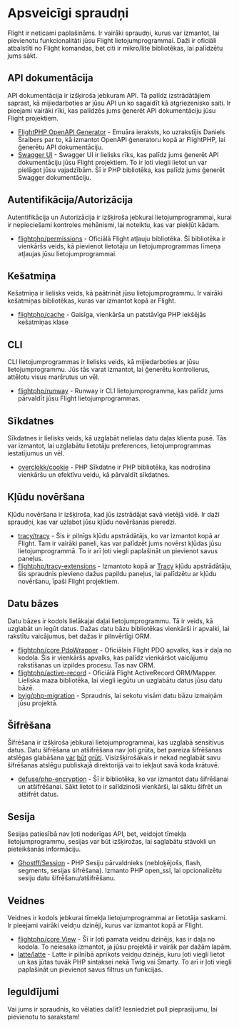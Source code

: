 # Apsveicīgi spraudņi

Flight ir neticami paplašināms. Ir vairāki spraudņi, kurus var izmantot, lai pievienotu funkcionalitāti jūsu Flight lietojumprogrammai. Daži ir oficiāli atbalstīti no Flight komandas, bet citi ir mikro/lite bibliotēkas, lai palīdzētu jums sākt.

## API dokumentācija

API dokumentācija ir izšķiroša jebkuram API. Tā palīdz izstrādātājiem saprast, kā mijiedarboties ar jūsu API un ko sagaidīt kā atgriezenisko saiti. Ir pieejami vairāki rīki, kas palīdzēs jums ģenerēt API dokumentāciju jūsu Flight projektiem.

- [FlightPHP OpenAPI Generator](https://dev.to/danielsc/define-generate-and-implement-an-api-first-approach-with-openapi-generator-and-flightphp-1fb3) - Emuāra ieraksts, ko uzrakstījis Daniels Šraibers par to, kā izmantot OpenAPI ģeneratoru kopā ar FlightPHP, lai ģenerētu API dokumentāciju.
- [Swagger UI](https://github.com/zircote/swagger-php) - Swagger UI ir lielisks rīks, kas palīdz jums ģenerēt API dokumentāciju jūsu Flight projektiem. To ir ļoti viegli lietot un var pielāgot jūsu vajadzībām. Šī ir PHP bibliotēka, kas palīdz jums ģenerēt Swagger dokumentāciju.

## Autentifikācija/Autorizācija

Autentifikācija un Autorizācija ir izšķiroša jebkurai lietojumprogrammai, kurai ir nepieciešami kontroles mehānismi, lai noteiktu, kas var piekļūt kādam.

- [flightphp/permissions](/awesome-plugins/permissions) - Oficiālā Flight atļauju bibliotēka. Šī bibliotēka ir vienkāršs veids, kā pievienot lietotāju un lietojumprogrammas līmeņa atļaujas jūsu lietojumprogrammai.

## Kešatmiņa

Kešatmiņa ir lielisks veids, kā paātrināt jūsu lietojumprogrammu. Ir vairāki kešatmiņas bibliotēkas, kuras var izmantot kopā ar Flight.

- [flightphp/cache](/awesome-plugins/php-file-cache) - Gaisīga, vienkārša un patstāvīga PHP iekšējās kešatmiņas klase

## CLI

CLI lietojumprogrammas ir lielisks veids, kā mijiedarboties ar jūsu lietojumprogrammu. Jūs tās varat izmantot, lai ģenerētu kontrolierus, attēlotu visus maršrutus un vēl.

- [flightphp/runway](/awesome-plugins/runway) - Runway ir CLI lietojumprogramma, kas palīdz jums pārvaldīt jūsu Flight lietojumprogrammas.

## Sīkdatnes

Sīkdatnes ir lielisks veids, kā uzglabāt nelielas datu daļas klienta pusē. Tās var izmantot, lai uzglabātu lietotāju preferences, lietojumprogrammas iestatījumus un vēl.

- [overclokk/cookie](/awesome-plugins/php-cookie) - PHP Sīkdatne ir PHP bibliotēka, kas nodrošina vienkāršu un efektīvu veidu, kā pārvaldīt sīkdatnes.

## Kļūdu novēršana

Kļūdu novēršana ir izšķiroša, kad jūs izstrādājat savā vietējā vidē. Ir daži spraudņi, kas var uzlabot jūsu kļūdu novēršanas pieredzi.

- [tracy/tracy](/awesome-plugins/tracy) - Šis ir pilnīgs kļūdu apstrādātājs, ko var izmantot kopā ar Flight. Tam ir vairāki paneli, kas var palīdzēt jums novērst kļūdas jūsu lietojumprogrammā. To ir arī ļoti viegli paplašināt un pievienot savus paneļus.
- [flightphp/tracy-extensions](/awesome-plugins/tracy-extensions) - Izmantoto kopā ar [Tracy](/awesome-plugins/tracy) kļūdu apstrādātāju, šis spraudnis pievieno dažus papildu paneļus, lai palīdzētu ar kļūdu novēršanu, īpaši Flight projektiem.

## Datu bāzes

Datu bāzes ir kodols lielākajai daļai lietojumprogrammu. Tā ir veids, kā uzglabāt un iegūt datus. Dažas datu bāzu bibliotēkas vienkārši ir apvalki, lai rakstītu vaicājumus, bet dažas ir pilnvērtīgi ORM.

- [flightphp/core PdoWrapper](/awesome-plugins/pdo-wrapper) - Oficiālais Flight PDO apvalks, kas ir daļa no kodola. Šis ir vienkāršs apvalks, kas palīdz vienkāršot vaicājumu rakstīšanas un izpildes procesu. Tas nav ORM.
- [flightphp/active-record](/awesome-plugins/active-record) - Oficiālā Flight ActiveRecord ORM/Mapper. Lieliska maza bibliotēka, lai viegli iegūtu un uzglabātu datus jūsu datu bāzē.
- [byjg/php-migration](/awesome-plugins/migrations) - Spraudnis, lai sekotu visām datu bāzu izmaiņām jūsu projektā.

## Šifrēšana

Šifrēšana ir izšķiroša jebkurai lietojumprogrammai, kas uzglabā sensitīvus datus. Datu šifrēšana un atšifrēšana nav ļoti grūta, bet pareiza šifrēšanas atslēgas glabāšana [var](https://stackoverflow.com/questions/6767839/where-should-i-store-an-encryption-key-for-php#:~:text=Write%20a%20php%20config%20file%20and%20store%20it,folder%20is%20not%20accessible%20to%20the%20end%20user.) [būt](https://www.reddit.com/r/PHP/comments/luqsn/the_encryption_key_where_do_you_store_it/) [grūti](https://security.stackexchange.com/questions/48047/location-to-store-an-encryption-key). Visizšķirošākais ir nekad neglabāt savu šifrēšanas atslēgu publiskajā direktorijā vai to iekļaut savā koda krātuvē.

- [defuse/php-encryption](/awesome-plugins/php-encryption) - Šī ir bibliotēka, ko var izmantot datu šifrēšanai un atšifrēšanai. Sākt lietot to ir salīdzinoši vienkārši, lai sāktu šifrēt un atšifrēt datus.

## Sesija

Sesijas patiesībā nav ļoti noderīgas API, bet, veidojot tīmekļa lietojumprogrammu, sesijas var būt izšķirožas, lai saglabātu stāvokli un pieteikšanās informāciju.

- [Ghostff/Session](/awesome-plugins/session) - PHP Sesiju pārvaldnieks (nebloķējošs, flash, segments, sesijas šifrēšana). Izmanto PHP open_ssl, lai opcionalizētu sesiju datu šifrēšanu/atšifrēšanu.

## Veidnes

Veidnes ir kodols jebkurai tīmekļa lietojumprogrammai ar lietotāja saskarni. Ir pieejami vairāki veidņu dzinēji, kurus var izmantot kopā ar Flight.

- [flightphp/core View](/learn#views) - Šī ir ļoti pamata veidņu dzinējs, kas ir daļa no kodola. To neiesaka izmantot, ja jūsu projektā ir vairāk par dažām lapām.
- [latte/latte](/awesome-plugins/latte) - Latte ir pilnībā aprīkots veidņu dzinējs, kuru ļoti viegli lietot un kas jūtas tuvāk PHP sintaksei nekā Twig vai Smarty. To arī ir ļoti viegli paplašināt un pievienot savus filtrus un funkcijas.

## Ieguldījumi

Vai jums ir spraudnis, ko vēlaties dalīt? Iesniedziet pull pieprasījumu, lai pievienotu to sarakstam!